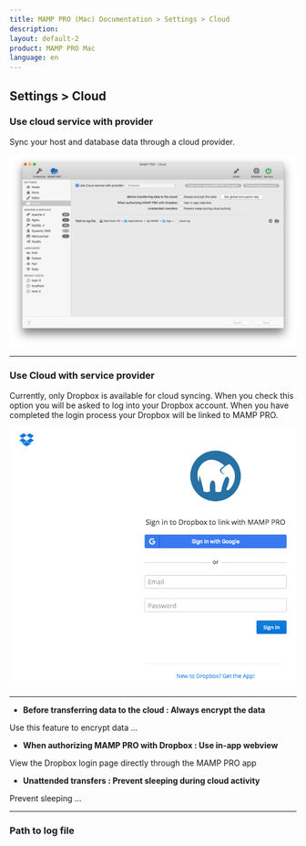 ```yaml
---
title: MAMP PRO (Mac) Documentation > Settings > Cloud
description: 
layout: default-2
product: MAMP PRO Mac
language: en
---
```


## Settings > Cloud

### Use cloud service with provider

Sync your host and database data through a cloud provider. 

![MAMP](/en/MAMP-PRO-Mac/Settings/Cloud/cloud.png)

---

### Use Cloud with service provider

Currently, only Dropbox is available for cloud syncing. When you check this option you will be asked to log into your Dropbox account. When you have completed the login process your Dropbox will be linked to MAMP PRO. 

![MAMP](/en/MAMP-PRO-Mac/Settings/Cloud/dropbox.png)


---



*  **Before transferring data to the cloud : Always encrypt the data**
  
  Use this feature to encrypt data ...
  
*  **When authorizing MAMP PRO with Dropbox : Use in-app webview**
  
  View the Dropbox login page directly through the MAMP PRO app
  
*  **Unattended transfers : Prevent sleeping during cloud activity**
  
  Prevent sleeping ...
  

 ---
 
 ### Path to log file
 
 



